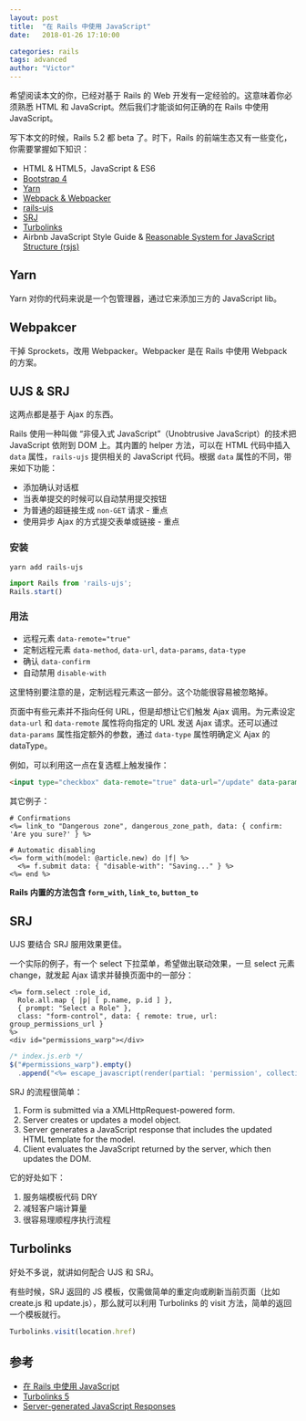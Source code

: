 ```yaml
---
layout: post
title:  "在 Rails 中使用 JavaScript"
date:   2018-01-26 17:10:00

categories: rails
tags: advanced
author: "Victor"
---
```


希望阅读本文的你，已经对基于 Rails 的 Web 开发有一定经验的。这意味着你必须熟悉 HTML 和 JavaScript。然后我们才能谈如何正确的在 Rails 中使用 JavaScript。

写下本文的时候，Rails 5.2 都 beta 了。时下，Rails 的前端生态又有一些变化，你需要掌握如下知识：

* HTML & HTML5，JavaScript & ES6
* [Bootstrap 4](https://getbootstrap.com/)
* [Yarn](/javascript/yarn-basics/)
* [Webpack & Webpacker](/rails/webpacker-basics/)
* [rails-ujs](https://github.com/rails/rails/tree/master/actionview/app/assets/javascripts)
* [SRJ](/rails/ujs-rjs-srj/)
* [Turbolinks](/rails/turbolinks/)
* Airbnb JavaScript Style Guide & [Reasonable System for JavaScript Structure (rsjs)](http://ricostacruz.com/rsjs/)

## Yarn

Yarn 对你的代码来说是一个包管理器，通过它来添加三方的 JavaScript lib。

## Webpakcer

干掉 Sprockets，改用 Webpacker。Webpacker 是在 Rails 中使用 Webpack 的方案。

## UJS & SRJ

这两点都是基于 Ajax 的东西。

Rails 使用一种叫做 “非侵入式 JavaScript”（Unobtrusive JavaScript）的技术把 JavaScript 依附到 DOM 上。其内置的 helper 方法，可以在 HTML 代码中插入 `data` 属性，`rails-ujs` 提供相关的 JavaScript 代码。根据 `data` 属性的不同，带来如下功能：

* 添加确认对话框
* 当表单提交的时候可以自动禁用提交按钮
* 为普通的超链接生成 `non-GET` 请求 - 重点
* 使用异步 Ajax 的方式提交表单或链接 - 重点

### 安装

`yarn add rails-ujs`

```javascript
import Rails from 'rails-ujs';
Rails.start()
```

### 用法

* 远程元素 `data-remote="true"`
* 定制远程元素 `data-method`, `data-url`, `data-params`, `data-type`
* 确认 `data-confirm`
* 自动禁用 `disable-with`

这里特别要注意的是，定制远程元素这一部分。这个功能很容易被忽略掉。

页面中有些元素并不指向任何 URL，但是却想让它们触发 Ajax 调用。为元素设定 `data-url` 和 `data-remote` 属性将向指定的 URL 发送 Ajax 请求。还可以通过 `data-params` 属性指定额外的参数，通过 `data-type` 属性明确定义 Ajax 的 dataType。

例如，可以利用这一点在复选框上触发操作：

```html
<input type="checkbox" data-remote="true" data-url="/update" data-params="id=10" data-method="put">
```

其它例子：

```erb
# Confirmations
<%= link_to "Dangerous zone", dangerous_zone_path, data: { confirm: 'Are you sure?' } %>

# Automatic disabling
<%= form_with(model: @article.new) do |f| %>
  <%= f.submit data: { "disable-with": "Saving..." } %>
<%= end %>
```

**Rails 内置的方法包含 `form_with`, `link_to`, `button_to`**

## SRJ

UJS 要结合 SRJ 服用效果更佳。

一个实际的例子，有一个 select 下拉菜单，希望做出联动效果，一旦 select 元素 change，就发起 Ajax 请求并替换页面中的一部分：

```erb
<%= form.select :role_id,
  Role.all.map { |p| [ p.name, p.id ] },
  { prompt: "Select a Role" },
  class: "form-control", data: { remote: true, url: group_permissions_url }
%>
<div id="permissions_warp"></div>
```

```javascript
/* index.js.erb */
$("#permissions_warp").empty()
  .append("<%= escape_javascript(render(partial: 'permission', collection: role.permissions, as: :permission)) %>")
```

SRJ 的流程很简单：

1. Form is submitted via a XMLHttpRequest-powered form.
2. Server creates or updates a model object.
3. Server generates a JavaScript response that includes the updated HTML template for the model.
4. Client evaluates the JavaScript returned by the server, which then updates the DOM.

它的好处如下：

1. 服务端模板代码 DRY
2. 减轻客户端计算量
3. 很容易理顺程序执行流程

## Turbolinks

好处不多说，就讲如何配合 UJS 和 SRJ。

有些时候，SRJ 返回的 JS 模板，仅需做简单的重定向或刷新当前页面（比如 create.js 和 update.js），那么就可以利用 Turbolinks 的 visit 方法，简单的返回一个模板就行。

```javascript
Turbolinks.visit(location.href)
```

## 参考

* [在 Rails 中使用 JavaScript](https://ruby-china.github.io/rails-guides/working_with_javascript_in_rails.html)
* [Turbolinks 5](http://wjp2013.github.io/rails/turbolinks/)
* [Server-generated JavaScript Responses](https://signalvnoise.com/posts/3697-server-generated-javascript-responses)

